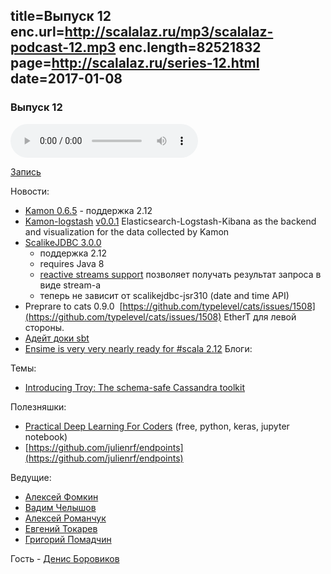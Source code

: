 title=Выпуск 12
enc.url=http://scalalaz.ru/mp3/scalalaz-podcast-12.mp3
enc.length=82521832
page=http://scalalaz.ru/series-12.html
date=2017-01-08
----
### Выпуск 12

<audio controls="" class="audio-panel">
    <source src="http://scalalaz.ru/mp3/scalalaz-podcast-12.mp3" type="audio/mpeg">
</audio>

[Запись](http://scalalaz.ru/mp3/scalalaz-podcast-12.mp3)

Новости:

- [Kamon 0.6.5](http://kamon.io/teamblog/2016/12/31/kamon-0-6-5-is-out/) - поддержка 2.12
- [Kamon-logstash](https://github.com/darienmt/kamon-logstash) [v0.0.1](https://github.com/darienmt/kamon-logstash/releases/tag/v0.0.1) Elasticsearch-Logstash-Kibana as the backend and visualization for the data collected by Kamon
- [ScalikeJDBC 3.0.0](https://github.com/scalikejdbc/scalikejdbc/blob/master/notes/3.0.0.markdown)
    - поддержка 2.12
    - requires Java 8
    - [reactive streams support](https://github.com/scalikejdbc/scalikejdbc/tree/master/scalikejdbc-streams) позволяет получать результат запроса в виде stream-а
    - теперь не зависит от scalikejdbc-jsr310 (date and time API)
- Preprare to cats 0.9.0  [https://github.com/typelevel/cats/issues/1508](https://github.com/typelevel/cats/issues/1508) EtherT для левой стороны.
- [Адейт доки sbt](https://github.com/sbt/website/pull/306)
- [Ensime is very very nearly ready for #scala 2.12](https://twitter.com/fommil/status/817813303850319872?t=1&cn=ZmxleGlibGVfcmVjc18y&refsrc=email&iid=d9f8e306cfe740c98508510f76f69981&uid=55234514&nid=244+272699393)
Блоги:

Темы:

- [Introducing Troy: The schema-safe Cassandra toolkit](https://skillsmatter.com/skillscasts/9039-introducing-troy-the-schema-safe-cassandra-toolkit)

Полезняшки:

- [Practical Deep Learning For Coders](http://course.fast.ai/lessons/lessons.html) (free, python, keras, jupyter notebook)
- [https://github.com/julienrf/endpoints](https://github.com/julienrf/endpoints)

Ведущие:

- [Алексей Фомкин](http://github.com/fomkin)
- [Вадим Челышов](http://github.com/dos65)
- [Алексей Романчук](http://github.com/13h3r)
- [Евгений Токарев](http://github.com/strobe)
- [Григорий Помадчин](http://github.com/pomadchin)

Гость - [Денис Боровиков](https://twitter.com/borovikov)
